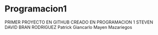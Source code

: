 # Programacion1
PRIMER PROYECTO EN GITHUB CREADO EN PROGRAMACION 1
STEVEN DAVID BRAN RODRIGUEZ
Patrick Giancarlo Mayen Mazariegos

